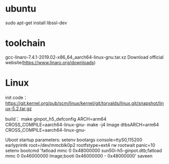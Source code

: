 # ubuntu
sudo apt-get install libssl-dev

# toolchain
gcc-linaro-7.4.1-2019.02-x86_64_aarch64-linux-gnu.tar.xz	Download official website(https://www.linaro.org/downloads)

# Linux
init code：
	https://git.kernel.org/pub/scm/linux/kernel/git/torvalds/linux.git/snapshot/linux-5.2.tar.gz

build：
	make ginpot_h5_defconfig ARCH=arm64 CROSS_COMPILE=aarch64-linux-gnu-
	make -j4 Image dtbsARCH=arm64 CROSS_COMPILE=aarch64-linux-gnu-

Uboot startup parameters:
	setenv bootargs console=ttyS0,115200 earlyprintk root=/dev/mmcblk0p2 rootfstype=ext4 rw rootwait panic=10
	setenv bootcmd 'fatload mmc 0 0x48000000 sun50i-h5-ginpot.dtb;fatload mmc 0 0x46000000 Image;booti 0x46000000 - 0x48000000'
	saveen
